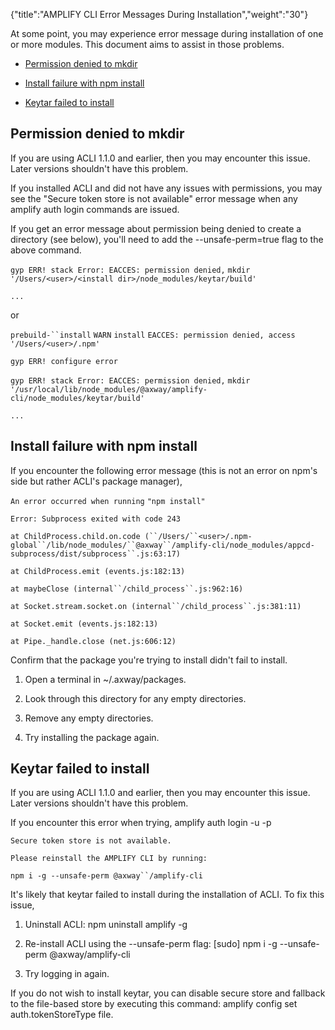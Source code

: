 {"title":"AMPLIFY CLI Error Messages During Installation","weight":"30"} 

At some point, you may experience error message during installation of one or more modules. This document aims to assist in those problems.

*   [Permission denied to mkdir](#Permissiondeniedtomkdir)
    
*   [Install failure with npm install](#Installfailurewithnpminstall)
    
*   [Keytar failed to install](#Keytarfailedtoinstall)
    

## Permission denied to mkdir

If you are using ACLI 1.1.0 and earlier, then you may encounter this issue. Later versions shouldn't have this problem.

If you installed ACLI and did not have any issues with permissions, you may see the "Secure token store is not available" error message when any amplify auth login commands are issued.

If you get an error message about permission being denied to create a directory (see below), you'll need to add the \--unsafe-perm=true flag to the above command.

`gyp ERR! stack Error: EACCES: permission denied,` `mkdir`  `'/Users/<user>/<install dir>/node_modules/keytar/build'`

`...`

or

`prebuild-``install` `WARN` `install` `EACCES: permission denied, access` `'/Users/<user>/.npm'`

`gyp ERR! configure error`

`gyp ERR! stack Error: EACCES: permission denied,` `mkdir`  `'/usr/local/lib/node_modules/@axway/amplify-cli/node_modules/keytar/build'`

`...`

## Install failure with npm install

If you encounter the following error message (this is not an error on npm's side but rather ACLI's package manager),

`An error occurred when running` `"npm install"`

`Error: Subprocess exited with code 243`

`at ChildProcess.child.on.code (``/Users/``<user>/.npm-global``/lib/node_modules/``@axway``/amplify-cli/node_modules/appcd-subprocess/dist/subprocess``.js:63:17)`

`at ChildProcess.emit (events.js:182:13)`

`at maybeClose (internal``/child_process``.js:962:16)`

`at Socket.stream.socket.on (internal``/child_process``.js:381:11)`

`at Socket.emit (events.js:182:13)`

`at Pipe._handle.close (net.js:606:12)`

Confirm that the package you're trying to install didn't fail to install.

1.  Open a terminal in ~/.axway/packages.
    
2.  Look through this directory for any empty directories.
    
3.  Remove any empty directories.
    
4.  Try installing the package again.
    

## Keytar failed to install

If you are using ACLI 1.1.0 and earlier, then you may encounter this issue. Later versions shouldn't have this problem.

If you encounter this error when trying, amplify auth login -u <user> -p <password>

`Secure token store is not available.`

`Please reinstall the AMPLIFY CLI by running:`

`npm i -g --unsafe-perm @axway``/amplify-cli`

It's likely that keytar failed to install during the installation of ACLI. To fix this issue,

1.  Uninstall ACLI: npm uninstall amplify -g
    
2.  Re-install ACLI using the \--unsafe-perm flag: \[sudo\] npm i -g --unsafe-perm @axway/amplify-cli
    
3.  Try logging in again.
    

If you do not wish to install keytar, you can disable secure store and fallback to the file-based store by executing this command: amplify config set auth.tokenStoreType file.